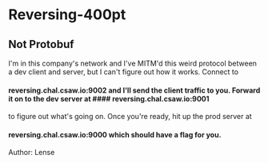# Reversing-400pt
## Not Protobuf
I'm in this company's network and I've MITM'd this weird protocol between a dev client and server, but I can't figure out how it works. Connect to 
#### reversing.chal.csaw.io:9002 and I'll send the client traffic to you. Forward it on to the dev server at #### reversing.chal.csaw.io:9001 
to figure out what's going on. Once you're ready, hit up the prod server at 
#### reversing.chal.csaw.io:9000 which should have a flag for you. 
Author: Lense